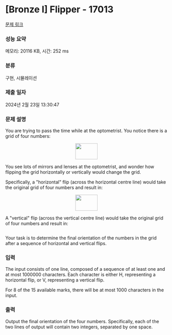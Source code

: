 # [Bronze I] Flipper - 17013 

[문제 링크](https://www.acmicpc.net/problem/17013) 

### 성능 요약

메모리: 20116 KB, 시간: 252 ms

### 분류

구현, 시뮬레이션

### 제출 일자

2024년 2월 23일 13:30:47

### 문제 설명

<p>You are trying to pass the time while at the optometrist. You notice there is a grid of four numbers:</p>

<p style="text-align: center;"><img alt="" src="https://onlinejudgeimages.s3-ap-northeast-1.amazonaws.com/problem/17013/1.svg" style="width: 69px; height: 50px;"></p>

<p>You see lots of mirrors and lenses at the optometrist, and wonder how flipping the grid horizontally or vertically would change the grid.</p>

<p>Specifically, a "horizontal" flip (across the horizontal centre line) would take the original grid of four numbers and result in:</p>

<p style="text-align: center;"><img alt="" src="https://onlinejudgeimages.s3-ap-northeast-1.amazonaws.com/problem/17013/2.svg" style="width: 69px; height: 50px;"></p>

<p>A "vertical" flip (across the vertical centre line) would take the original grid of four numbers and result in:</p>

<p style="text-align: center;"><img alt="" src="https://onlinejudgeimages.s3-ap-northeast-1.amazonaws.com/problem/17013/3.svg"></p>

<p>Your task is to determine the final orientation of the numbers in the grid after a sequence of horizontal and vertical flips.</p>

### 입력 

 <p>The input consists of one line, composed of a sequence of at least one and at most 1000000 characters. Each character is either H, representing a horizontal flip, or V, representing a vertical flip.</p>

<p>For 8 of the 15 available marks, there will be at most 1000 characters in the input.</p>

### 출력 

 <p>Output the final orientation of the four numbers. Specifically, each of the two lines of output will contain two integers, separated by one space.</p>

